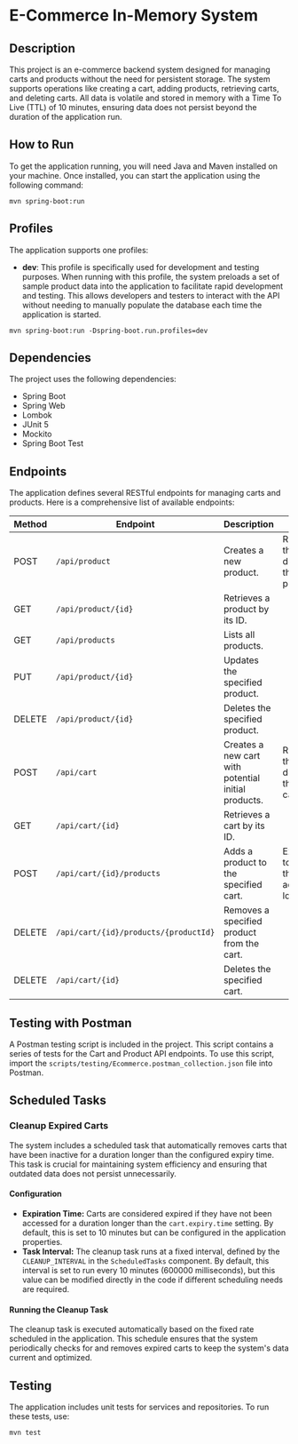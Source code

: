 # E-Commerce In-Memory System

## Description

This project is an e-commerce backend system designed for managing carts and products without the need for persistent
storage. The system supports operations like creating a cart, adding products, retrieving carts, and deleting carts. All
data is volatile and stored in memory with a Time To Live (TTL) of 10 minutes, ensuring data does not persist beyond the
duration of the application run.

## How to Run

To get the application running, you will need Java and Maven installed on your machine. Once installed, you can start
the application using the following command:

`mvn spring-boot:run`

## Profiles

The application supports one profiles:

- **dev**: This profile is specifically used for development and testing purposes. When running with this profile, the
  system preloads a set of sample product data into the application to facilitate rapid development and testing. This
  allows developers and testers to interact with the API without needing to manually populate the database each time the
  application is started.

`mvn spring-boot:run -Dspring-boot.run.profiles=dev`

## Dependencies

The project uses the following dependencies:

- Spring Boot
- Spring Web
- Lombok
- JUnit 5
- Mockito
- Spring Boot Test

## Endpoints

The application defines several RESTful endpoints for managing carts and products. Here is a comprehensive list of
available endpoints:

| Method | Endpoint                              | Description                                         | Notes                                   |
|--------|---------------------------------------|-----------------------------------------------------|-----------------------------------------|
| POST   | `/api/product`                        | Creates a new product.                              | Returns the details of the new product. |
| GET    | `/api/product/{id}`                   | Retrieves a product by its ID.                      |                                         |
| GET    | `/api/products`                       | Lists all products.                                 |                                         |
| PUT    | `/api/product/{id}`                   | Updates the specified product.                      |                                         |
| DELETE | `/api/product/{id}`                   | Deletes the specified product.                      |                                         |
| POST   | `/api/cart`                           | Creates a new cart with potential initial products. | Returns the details of the new cart.    |
| GET    | `/api/cart/{id}`                      | Retrieves a cart by its ID.                         |                                         |
| POST   | `/api/cart/{id}/products`             | Adds a product to the specified cart.               | Expected to handle the addition logic.  |
| DELETE | `/api/cart/{id}/products/{productId}` | Removes a specified product from the cart.          |                                         |
| DELETE | `/api/cart/{id}`                      | Deletes the specified cart.                         |                                         |

## Testing with Postman

A Postman testing script is included in the project. This script contains a series of tests for the Cart and Product API
endpoints. To use this script, import the `scripts/testing/Ecommerce.postman_collection.json` file into Postman.

## Scheduled Tasks

### Cleanup Expired Carts

The system includes a scheduled task that automatically removes carts that have been inactive for a duration longer than
the configured expiry time. This task is crucial for maintaining system efficiency and ensuring that outdated data does
not persist unnecessarily.

#### Configuration

- **Expiration Time:** Carts are considered expired if they have not been accessed for a duration longer than
  the `cart.expiry.time` setting. By default, this is set to 10 minutes but can be configured in the application
  properties.
- **Task Interval:** The cleanup task runs at a fixed interval, defined by the `CLEANUP_INTERVAL` in
  the `ScheduledTasks` component. By default, this interval is set to run every 10 minutes (600000 milliseconds), but
  this value can be modified directly in the code if different scheduling needs are required.

#### Running the Cleanup Task

The cleanup task is executed automatically based on the fixed rate scheduled in the application. This schedule ensures
that the system periodically checks for and removes expired carts to keep the system's data current and optimized.

## Testing

The application includes unit tests for services and repositories. To run these tests, use:

`mvn test`
